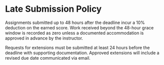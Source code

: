 # Late Submission Policy

Assignments submitted up to 48 hours after the deadline incur a 10% deduction on the earned score. Work received beyond the 48-hour grace window is recorded as zero unless a documented accommodation is approved in advance by the instructor.

Requests for extensions must be submitted at least 24 hours before the deadline with supporting documentation. Approved extensions will include a revised due date communicated via email.
